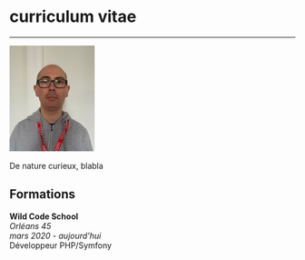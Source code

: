 # curriculum vitae

---

![](https://github.com/dierickd/Cv_en_MarkDown/blob/master/me.jpg)

De nature curieux, blabla


## Formations

**Wild Code School**  
  *Orléans 45*  
  *mars 2020 - aujourd'hui*  
  Développeur PHP/Symfony
